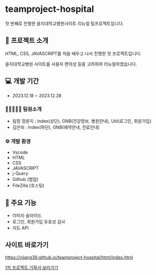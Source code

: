 # teamproject-hospital
첫 번째로 진행한 을지대학교병원사이트 리뉴얼 팀프로젝트입니다. 




## 📕 프로젝트 소개
HTML, CSS, JAVASCRIPT를 처음 배우고 나서 진행한 첫 프로젝트입니다.

을지대학교병원 사이트를 사용자 편의성 등을 고려하여 리뉴얼하였습니다.



## 💻 개발 기간
* 2023.12.18 ~ 2023.12.28

### 👩🏻‍🤝‍👩🏻 팀원소개
* 팀장 장윤지 : Index(상단), GNB(건강정보, 병원안내), Util(로그인, 회원가입)
* 김은비 : Index(하단), GNB(예약안내, 진료안내)

### ⚙ 개발 환경
* Vscode
* HTML
* CSS
* JAVASCRIPT
* j-Query
* Github (협업)
* FileZilla (호스팅)


## 📌 주요 기능
* 이미지 슬라이드
* 로그인, 회원가입 유효성 검사
* 지도 API


## 사이트 바로가기
<https://yjjang39.github.io/teamproject-hospital/html/index.html>


[1차 프로젝트 기획서 보러가기](https://yjjang39.github.io/teamproject-hospital/hospital_upload.pdf)
